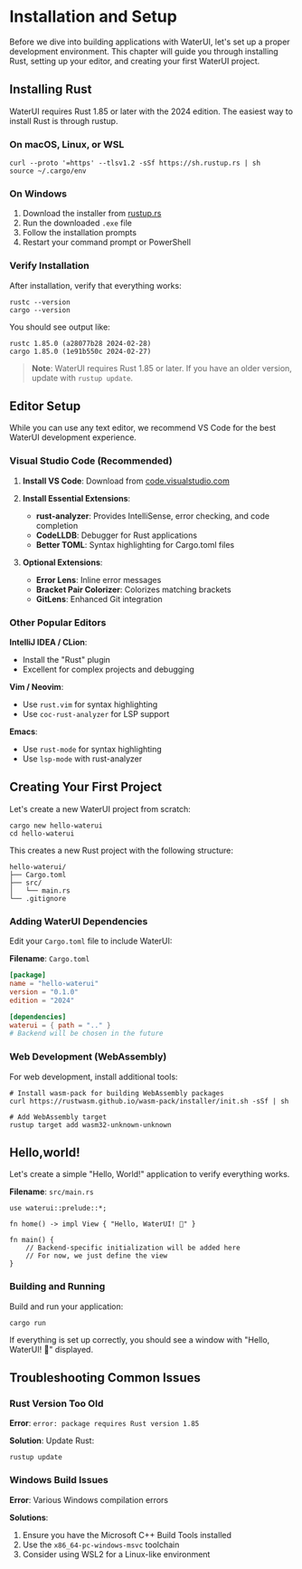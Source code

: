# Installation and Setup

Before we dive into building applications with WaterUI, let's set up a proper development environment. This chapter will guide you through installing Rust, setting up your editor, and creating your first WaterUI project.

## Installing Rust

WaterUI requires Rust 1.85 or later with the 2024 edition. The easiest way to install Rust is through rustup.

### On macOS, Linux, or WSL

```bash,ignore
curl --proto '=https' --tlsv1.2 -sSf https://sh.rustup.rs | sh
source ~/.cargo/env
```

### On Windows

1. Download the installer from [rustup.rs](https://rustup.rs/)
2. Run the downloaded `.exe` file
3. Follow the installation prompts
4. Restart your command prompt or PowerShell

### Verify Installation

After installation, verify that everything works:

```bash,ignore
rustc --version
cargo --version
```

You should see output like:
```text
rustc 1.85.0 (a28077b28 2024-02-28)
cargo 1.85.0 (1e91b550c 2024-02-27)
```

> **Note**: WaterUI requires Rust 1.85 or later. If you have an older version, update with `rustup update`.

## Editor Setup

While you can use any text editor, we recommend VS Code for the best WaterUI development experience.

### Visual Studio Code (Recommended)

1. **Install VS Code**: Download from [code.visualstudio.com](https://code.visualstudio.com/)

2. **Install Essential Extensions**:
   - **rust-analyzer**: Provides IntelliSense, error checking, and code completion
   - **CodeLLDB**: Debugger for Rust applications
   - **Better TOML**: Syntax highlighting for Cargo.toml files

3. **Optional Extensions**:
   - **Error Lens**: Inline error messages
   - **Bracket Pair Colorizer**: Colorizes matching brackets
   - **GitLens**: Enhanced Git integration

### Other Popular Editors

**IntelliJ IDEA / CLion**:
- Install the "Rust" plugin
- Excellent for complex projects and debugging

**Vim / Neovim**:
- Use `rust.vim` for syntax highlighting
- Use `coc-rust-analyzer` for LSP support

**Emacs**:
- Use `rust-mode` for syntax highlighting
- Use `lsp-mode` with rust-analyzer

## Creating Your First Project

Let's create a new WaterUI project from scratch:

```bash,ignore
cargo new hello-waterui
cd hello-waterui
```

This creates a new Rust project with the following structure:

```text
hello-waterui/
├── Cargo.toml
├── src/
│   └── main.rs
└── .gitignore
```

### Adding WaterUI Dependencies

Edit your `Cargo.toml` file to include WaterUI:

**Filename**: `Cargo.toml`
```toml
[package]
name = "hello-waterui"
version = "0.1.0"
edition = "2024"

[dependencies]
waterui = { path = ".." }
# Backend will be chosen in the future
```

### Web Development (WebAssembly)

For web development, install additional tools:

```bash,ignore
# Install wasm-pack for building WebAssembly packages
curl https://rustwasm.github.io/wasm-pack/installer/init.sh -sSf | sh

# Add WebAssembly target
rustup target add wasm32-unknown-unknown
```

## Hello,world!

Let's create a simple "Hello, World!" application to verify everything works.

**Filename**: `src/main.rs`
```rust,ignore
use waterui::prelude::*;

fn home() -> impl View { "Hello, WaterUI! 🌊" }

fn main() {
    // Backend-specific initialization will be added here
    // For now, we just define the view
}
```

### Building and Running

Build and run your application:

```bash,ignore
cargo run
```

If everything is set up correctly, you should see a window with "Hello, WaterUI! 🌊" displayed.

## Troubleshooting Common Issues

### Rust Version Too Old

**Error**: `error: package requires Rust version 1.85`

**Solution**: Update Rust:
```bash,ignore
rustup update
```

### Windows Build Issues

**Error**: Various Windows compilation errors

**Solutions**:
1. Ensure you have the Microsoft C++ Build Tools installed
2. Use the `x86_64-pc-windows-msvc` toolchain
3. Consider using WSL2 for a Linux-like environment